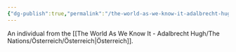 ```yaml
---
{"dg-publish":true,"permalink":"/the-world-as-we-know-it-adalbrecht-hugh/the-nations/oesterreich/ostrean/"}
---
```


An individual from the [[The World As We Know It - Adalbrecht Hugh/The Nations/Österreich/Österreich\|Österreich]].